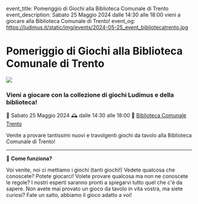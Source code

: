 event_title: Pomeriggio di Giochi alla Biblioteca Comunale di Trento
event_description: Sabato 25 Maggio 2024 dalle 14:30 alle 18:00 vieni a giocare alla Biblioteca Comunale di Trento!
event_og: https://ludimus.it/static/img/events/2024-05-25_event_bibliotecatrento.jpg

# Pomeriggio di Giochi alla Biblioteca Comunale di Trento

![](https://ludimus.it/static/img/events/2024-05-25_event_bibliotecatrento.jpg)

### Vieni a giocare con la collezione di giochi Ludimus e della biblioteca!

📅 Sabato 25 Maggio 2024
🕰 dalle 14:30 alle 18:00
📍 [Biblioteca Comunale Trento](https://maps.app.goo.gl/7YHe7NZrrnUyVHGF9)

Venite a provare tantissimi nuovi e travolgenti giochi da tavolo alla Biblioteca Comunale di Trento!

---

🎲 **Come funziona?**

Voi venite, noi ci mettiamo i giochi (tanti giochi!)
Vedete qualcosa che conoscete? Potete giocarci!
Volete provare qualcosa ma non ne conoscete le regole? I nostri esperti saranno pronti a spiegarvi tutto quel che c'è da sapere.
Non avete mai provato un gioco da tavolo in vita vostra, ma siete curiosi? Fate un salto, abbiamo il gioco adatto a voi!
